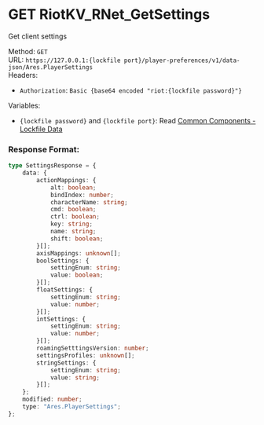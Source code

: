 <!--

This file is automatically generated!
Do not edit it directly!
See https://github.com/techchrism/valorant-api-docs/blob/trunk/contributing.md for more information.

-->

# GET RiotKV_RNet_GetSettings

Get client settings  


Method: `GET`  
URL: `https://127.0.0.1:{lockfile port}/player-preferences/v1/data-json/Ares.PlayerSettings`  
Headers:
 - `Authorization`: `Basic {base64 encoded "riot:{lockfile password}"}`

Variables:
 - `{lockfile password}` and `{lockfile port}`: Read [Common Components - Lockfile Data](../common-components.md#lockfile-data)


### Response Format:
```ts
type SettingsResponse = {
    data: {
        actionMappings: {
            alt: boolean;
            bindIndex: number;
            characterName: string;
            cmd: boolean;
            ctrl: boolean;
            key: string;
            name: string;
            shift: boolean;
        }[];
        axisMappings: unknown[];
        boolSettings: {
            settingEnum: string;
            value: boolean;
        }[];
        floatSettings: {
            settingEnum: string;
            value: number;
        }[];
        intSettings: {
            settingEnum: string;
            value: number;
        }[];
        roamingSetttingsVersion: number;
        settingsProfiles: unknown[];
        stringSettings: {
            settingEnum: string;
            value: string;
        }[];
    };
    modified: number;
    type: "Ares.PlayerSettings";
};
```
